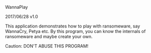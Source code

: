 WannaPlay

2017/06/28 v1.0

This application demonstrates how to play with ransomeware, say WannaCry, Petya etc.
By this program, you can know the internals of ransomeware and maybe create your own.

Caution: DON'T ABUSE THIS PROGRAM!
